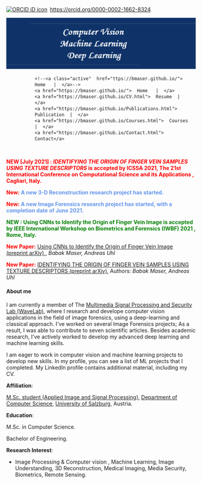 ﻿<!--<!DOCTYPE html>-->
    
<div itemscope itemtype="https://schema.org/Person"><a itemprop="sameAs" content="https://orcid.org/0000-0002-1662-8324" href="https://orcid.org/0000-0002-1662-8324" target="orcid.widget" rel="me noopener noreferrer" style="vertical-align:top;"><img src="https://orcid.org/sites/default/files/images/orcid_16x16.png" style="width:1em;margin-right:.5em;" alt="ORCID iD icon">https://orcid.org/0000-0002-1662-8324</a></div>


![banner](image/photo.png)



<html>
<head>
<meta name="viewport" content="width=device-width, initial-scale=1">
<style>

    /*<!-- <p center> [Home](https://bmaser.github.io/) | -->*/
    /*<!--[Resume](CV.md) | [Publications](Publications.md) |  [Courses](Courses.md) |  [Contact](Contact.md) </p> -->*/
    


body {
  margin: 0;
  font-family: Arial, Helvetica, sans-serif;
}

.topnav {
  overflow: hidden;
  background-color: white;
}

.topnav a {
  float: left;
  color: #151B54;
  text-align: center;
  /*padding: 14px 16px;*/
  padding: 10px 8px;
  text-decoration: none;
  /*font-size: 17px;*/
  font-size: 14px;
}

/*.topnav a:hover {*/
/*  background-color: #ddd;*/
/*  color: white;*/
/*}*/

.topnav a:hover {
  background-color: #151B54;
  color: #FFFFFF;
}

/*.topnav a.active {*/
/*  background-color: #151B54;*/
/*  color: #666362;*/
/*}*/
</style>
</head>
<body>

<div class="topnav" style="padding-left:15%">
  <!--<a class="active" href="#home">Home</a>-->
  <!--<a href="#news">News</a>-->
  <!--<a href="#contact">Contact</a>-->
  <!--<a href="#about">About</a>-->
  
    <!--<a class="active"  href="ttps://bmaser.github.io/">  Home   |  </a>-->
    <a href="https://bmaser.github.io/">  Home   |  </a>
    <a href="https://bmaser.github.io/CV.html">  Resume  |  </a>
    <a href="https://bmaser.github.io/Publications.html">  Publication  |  </a>
    <a href="https://bmaser.github.io/Courses.html">  Courses  |  </a>
    <a href="https://bmaser.github.io/Contact.html">  Contact</a>
 
</div>

<div style="padding-left:160px">

</div>


&nbsp;&nbsp;

<div class="new_paper"> <p> <b style="color:red"> NEW [July 2021] : <i>IDENTIFYING THE ORIGIN OF FINGER VEIN SAMPLES USING TEXTURE DESCRIPTORS</i> is accepted by ICSSA 2021, The 21st International Conference on Computational Science and its Applications , Cagliari, Italy. </b> </p> </div>



<div class="new_paper"><p><b style="color:red"> New: </b>
 <b style="color:CornflowerBlue" > A new 3-D Reconstruction research project has started. </b> </p> </div>


<div class="new_paper"><p><b style="color:red"> New: </b>
 <b style="color:CornflowerBlue" > A new Image Forensics research project has started, with a completion date of June 2021. </b> </p> </div>


<div class="new_paper"> <p> <b style="color:green"> NEW : Using CNNs to Identify the Origin of Finger Vein Image is accepted by IEEE International Workshop on Biometrics and Forensics (IWBF) 2021 , Rome, Italy. </b> </p> </div>


<div class="new_paper">
    <p><b style="color:red">New Paper:</b> <a href="https://arxiv.org/abs/2103.01632">Using CNNs to Identify the Origin of Finger Vein Image (preprint arXiv) </a>,
    <i> Babak Maser, Andreas Uhl </i></p>
    </div>

<div class="new_paper">
    <p><b style="color:red">New Paper:</b> <a href="https://arxiv.org/abs/2102.03992">IDENTIFYING THE ORIGIN OF FINGER VEIN SAMPLES USING TEXTURE DESCRIPTORS (preprint arXiv)</a>,
 Authors:<i> Babak Maser, Andreas Uhl </i></p>
</div>


<div class="aboutme">
<h4><b>About me</b></h4>
<p>
I am currently a member of The <a href="http://www.wavelab.at/members-content.shtml"> Multimedia Signal Processing and Security Lab (WaveLab)</a>, where I research and develope computer vision applications in the field of image forensics, using a deep-learning and classical approach. I've worked on several Image Forensics projects; As a result, I was able to contribute to seven scientific articles. Besides academic research, I've actively worked to develop my advanced deep learning and machine learning skills.</p>
<p>I am eager to work in computer vision and machine learning projects to develop new skills. In my profile, you can see a list of ML projects that I completed. My LinkedIn profile contains additional material, including my CV.</p>
</div>

</body>
</html>


 **Affiliation**: 
 
 [M.Sc. student (Applied Image and Signal Processing)](https://aisp-salzburg.ac.at/), [Department of Computer Science](https://informatik.uni-salzburg.at/),  [University of Salzburg](https://uni-salzburg.at/), Austria. 

**Education**:

M.Sc. in Computer Science.

Bachelor of Engineering.

**Research Interest**:

 - Image Processing & Computer vision  , Machine Learning, Image Understanding, 3D Reconstruction, Medical Imaging, Media Security, Biometrics, Remote Sensing.

